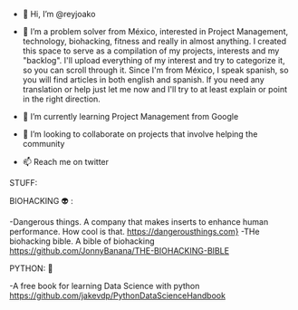 - 👋 Hi, I’m @reyjoako
- 👀 I’m a problem solver from México, interested in Project Management, technology, biohacking, fitness and really in almost anything. I created this space to serve 
as a compilation of my projects, interests and my "backlog". I'll upload everything of my interest and try to categorize it, so you can scroll through it. 
Since I'm from México, I speak spanish, so you will find articles in both english and spanish. If you need any translation or help just let me now and I'll try to at
least explain or point in the right direction.

- 🌱 I’m currently learning Project Management from Google
- 💞️ I’m looking to collaborate on projects that involve helping the community
- 📫 Reach me on twitter 

STUFF:

BIOHACKING 👽 :

-Dangerous things. A company that makes inserts to enhance human performance. How cool is that. https://dangerousthings.com}
-THe biohacking bible. A bible of biohacking https://github.com/JonnyBanana/THE-BIOHACKING-BIBLE

PYTHON: 🐍

-A free book for learning Data Science with python https://github.com/jakevdp/PythonDataScienceHandbook



<!---
reyjoako/reyjoako is a ✨ special ✨ repository because its `README.md` (this file) appears on your GitHub profile.
You can click the Preview link to take a look at your changes.
--->

